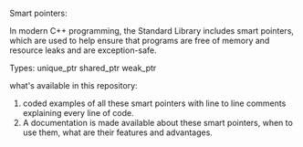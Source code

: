 Smart pointers:

In modern C++ programming, the Standard Library includes smart pointers, which are used to help ensure that programs are free of memory and resource leaks and are exception-safe.

Types:
unique_ptr
shared_ptr
weak_ptr

what's available in this repository:
1. coded examples of all these smart pointers with line to line comments
   explaining every line of code.
2. A documentation is made available about these smart pointers, when to 
   use them, what are their features and advantages.

